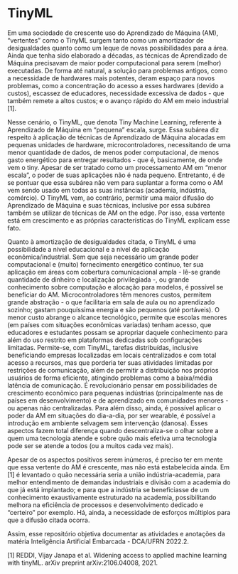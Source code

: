 # TinyML

  Em uma sociedade de crescente uso do Aprendizado de Máquina (AM), “vertentes” como o TinyML surgem tanto como um amortizador de desigualdades quanto como um leque de novas possibilidades para a área. Ainda que tenha sido elaborado a décadas, as técnicas de Aprendizado de Máquina precisavam de maior poder computacional para serem (melhor) executadas. De forma até natural, a solução para problemas antigos, como a necessidade de hardwares mais potentes, deram espaço para novos problemas, como a concentração do acesso a esses hardwares (devido a custos), escassez de educadores, necessidade excessiva de dados - que também remete a altos custos; e o avanço rápido do AM em meio industrial [1]. 

  Nesse cenário, o TinyML, que denota Tiny Machine Learning, referente à Aprendizado de Máquina em “pequena” escala, surge. Essa subárea diz respeito à aplicação de técnicas de Aprendizado de Máquina alocadas em pequenas unidades de hardware, microcontroladores, necessitando de uma menor quantidade de dados, de menos poder computacional, de menos gasto energético para  entregar resultados - que é, basicamente, de onde vem o tiny. Apesar de ser tratado como um processamento AM em  “menor escala”, o poder de suas aplicações não é nada pequeno. Entretanto, é de se pontuar que essa subárea não vem para suplantar a forma como o AM vem sendo usado em todas as suas instâncias (academia, indústria, comércio). O TinyML vem, ao contrário, permitir uma maior difusão do Aprendizado de Máquina e suas técnicas, inclusive por essa subárea também se utilizar de técnicas de AM on the edge. Por isso, essa vertente está em crescimento e as próprias características do TinyML explicam esse fato. 

  Quanto à amortização de desigualdades citada, o TinyML é uma possibilidade a nível educacional e a nível de aplicação econômica/industrial. Sem que seja necessário um grande poder computacional e (muito) fornecimento energético contínuo, ter sua aplicação em áreas com cobertura comunicacional ampla - lê-se grande quantidade de dinheiro e localização privilegiada -, ou grande conhecimento sobre computação e alocação para modelos, é possível se beneficiar do AM. Microcontroladores têm menores custos, permitem grande abstração - o que facilitaria em sala de aula ou no aprendizado sozinho; gastam pouquíssima energia e são pequenos (até portáveis). O menor custo abrange o alcance tecnológico, permite que escolas menores (em países com situações econômicas variadas) tenham acesso, que educadores e estudantes possam se apropriar daquele conhecimento para além do uso restrito em plataformas dedicadas sob configurações limitadas. Permite-se, com TinyML, tarefas distribuídas, inclusive beneficiando empresas localizadas em locais centralizados e com total acesso a recursos, mas que porderia ter suas atividades limitadas por restrições de comunicação, além de permitir a distribuição nos próprios usuários de forma eficiente, atingindo problemas como a baixa/média latência de comunicação. É revolucionário pensar em possibilidades de crescimento econômico para pequenas indústrias (principalmente nas de países em desenvolvimento) e de aprendizado em comunidades menores - ou apenas não centralizadas. Para além disso, ainda, é possível aplicar o poder da AM em situações do dia-a-dia, por ser wearable, é possível a introdução em ambiente selvagem sem intervenção (danosa). Esses aspectos fazem total diferença quando descentraliza-se o olhar sobre a quem uma tecnologia atende e sobre quão mais efetiva uma tecnologia pode ser se atende a todos (ou a muitos cada vez mais).

  Apesar de os aspectos positivos serem inúmeros, é preciso ter em mente que essa vertente do AM é crescente, mas não está estabelecida ainda. Em [1] é levantado o quão necessária seria a união indústria-academia, para melhor entendimento de demandas industriais e divisão com a academia do que já está implantado; e para que a indústria se beneficiasse de um conhecimento exaustivamente estruturado na academia, possibilitando melhora na eficiência de processos e desenvolvimento dedicado e “certeiro” por exemplo. Há, ainda, a necessidade de esforços múltiplos para que a difusão citada ocorra. 
  
  Assim, esse repositório objetiva documentar as atividades e anotações da matéria Inteligência Artificial Embarcada - DCA/UFRN 2022.2.

[1] REDDI, Vijay Janapa et al. Widening access to applied machine learning with tinyML. arXiv preprint arXiv:2106.04008, 2021.
